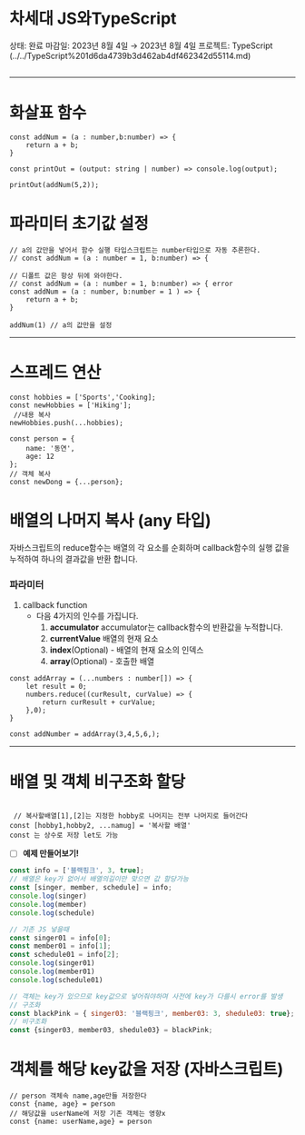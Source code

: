 # 차세대 JS와TypeScript

상태: 완료
마감일: 2023년 8월 4일 → 2023년 8월 4일
프로젝트: TypeScript (../../TypeScript%201d6da4739b3d462ab4df462342d55114.md)

## 

---

# 화살표 함수

```tsx
const addNum = (a : number,b:number) => {
    return a + b;
}

const printOut = (output: string | number) => console.log(output);

printOut(addNum(5,2));
```

# 파라미터 초기값 설정

```tsx
// a의 값만을 넣어서 함수 실행 타입스크립트는 number타입으로 자동 추론한다.
// const addNum = (a : number = 1, b:number) => { 

// 디폴트 값은 항상 뒤에 와야한다.
// const addNum = (a : number = 1, b:number) => { error 
const addNum = (a : number, b:number = 1 ) => { 
    return a + b;
}

addNum(1) // a의 값만을 설정
```

---

# 스프레드 연산

```tsx
const hobbies = ['Sports','Cooking];
const newHobbies = ['Hiking'];
 //내용 복사
newHobbies.push(...hobbies);

const person = {
	name: '동연',
	age: 12
};
// 객체 복사
const newDong = {...person}; 
```

# 배열의 나머지 복사 (any 타입)

자바스크립트의 reduce함수는 배열의 각 요소를 순회하며 callback함수의 실행 값을 누적하여 하나의 결과값을 반환 합니다.

### 파라미터

1. callback function
    - 다음 4가지의 인수를 가집니다.
        1. **accumulator** accumulator는 callback함수의 반환값을 누적합니다.
        2. **currentValue** 배열의 현재 요소
        3. **index**(Optional) - 배열의 현재 요소의 인덱스
        4. **array**(Optional) - 호출한 배열

```tsx
const addArray = (...numbers : number[]) => {
    let result = 0;
    numbers.reduce((curResult, curValue) => {
        return curResult + curValue;
    },0);
}

const addNumber = addArray(3,4,5,6,);
```

---

# 배열 및 객체 비구조화 할당

```tsx

 // 복사할배열[1],[2]는 지정한 hobby로 나머지는 전부 나머지로 들어간다
const [hobby1,hobby2, ...namug] = '복사할 배열'
const 는 상수로 저장 let도 가능
```

- [ ]  **예제 만들어보기!**

```jsx
const info = ['블랙핑크', 3, true];
// 배열은 key가 없어서 배열의길이만 맞으면 값 할당가능
const [singer, member, schedule] = info;
console.log(singer)
console.log(member)
console.log(schedule)

// 기존 JS 넣을때
const singer01 = info[0];
const member01 = info[1];
const schedule01 = info[2];
console.log(singer01)
console.log(member01)
console.log(schedule01)

// 객체는 key가 있으므로 key값으로 넣어줘야하며 사전에 key가 다를시 error를 발생
// 구조화
const blackPink = { singer03: '블랙핑크', member03: 3, shedule03: true};
// 비구조화
const {singer03, member03, shedule03} = blackPink;
```

# 객체를 해당 key값을 저장 (자바스크립트)

```tsx
// person 객체속 name,age만들 저장한다
const {name, age} = person 
// 해당값을 userName에 저장 기존 객체는 영향x
const {name: userName,age} = person 
```